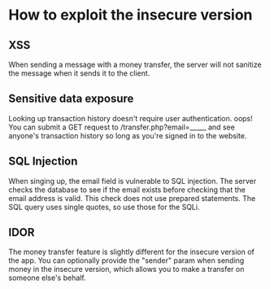 # How to exploit the insecure version

## XSS

When sending a message with a money transfer, the server will not sanitize the message when it sends it to the client. 

## Sensitive data exposure

Looking up transaction history doesn't require user authentication. oops! You can submit a GET request to /transfer.php?email=_____ and see anyone's transaction history so long as you're signed in to the website.

## SQL Injection

When singing up, the email field is vulnerable to SQL injection. The server checks the database to see if the email exists before checking that the email address is valid. This check does not use prepared statements. The SQL query uses single quotes, so use those for the SQLi. 

## IDOR

The money transfer feature is slightly different for the insecure version of the app. You can optionally provide the "sender" param when sending money in the insecure version, which allows you to make a transfer on someone else's behalf.